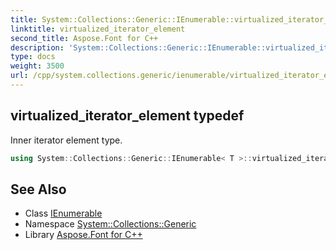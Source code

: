 ```yaml
---
title: System::Collections::Generic::IEnumerable::virtualized_iterator_element typedef
linktitle: virtualized_iterator_element
second_title: Aspose.Font for C++
description: 'System::Collections::Generic::IEnumerable::virtualized_iterator_element typedef. Inner iterator element type in C++.'
type: docs
weight: 3500
url: /cpp/system.collections.generic/ienumerable/virtualized_iterator_element/
---
```

## virtualized_iterator_element typedef


Inner iterator element type.

```cpp
using System::Collections::Generic::IEnumerable< T >::virtualized_iterator_element =  T
```

## See Also

* Class [IEnumerable](../)
* Namespace [System::Collections::Generic](../../)
* Library [Aspose.Font for C++](../../../)
